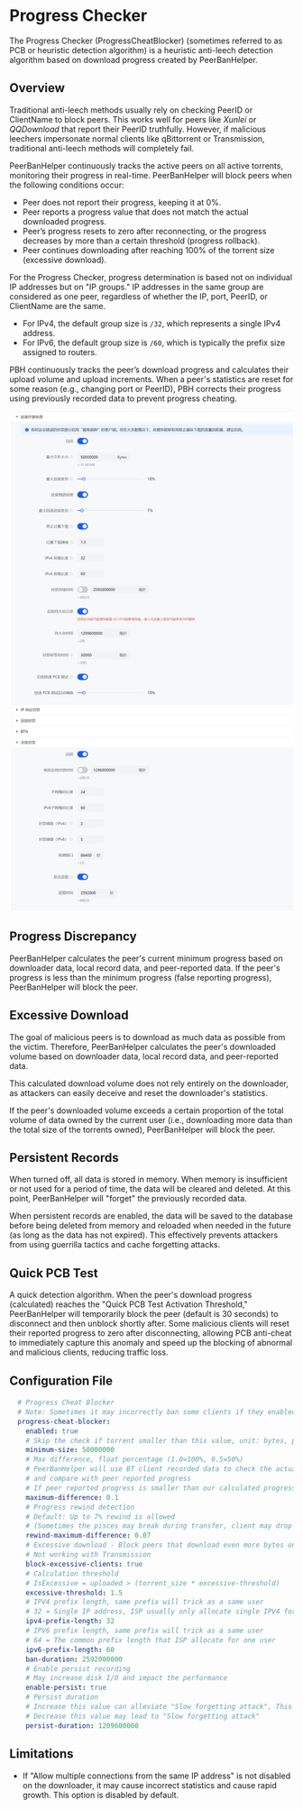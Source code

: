 # Progress Checker

The Progress Checker (ProgressCheatBlocker) (sometimes referred to as PCB or heuristic detection algorithm) is a heuristic anti-leech detection algorithm based on download progress created by PeerBanHelper.

## Overview

Traditional anti-leech methods usually rely on checking PeerID or ClientName to block peers. This works well for peers like *Xunlei* or *QQDownload* that report their PeerID truthfully. However, if malicious leechers impersonate normal clients like qBittorrent or Transmission, traditional anti-leech methods will completely fail.

PeerBanHelper continuously tracks the active peers on all active torrents, monitoring their progress in real-time. PeerBanHelper will block peers when the following conditions occur:

* Peer does not report their progress, keeping it at 0%.
* Peer reports a progress value that does not match the actual downloaded progress.
* Peer’s progress resets to zero after reconnecting, or the progress decreases by more than a certain threshold (progress rollback).
* Peer continues downloading after reaching 100% of the torrent size (excessive download).

For the Progress Checker, progress determination is based not on individual IP addresses but on "IP groups." IP addresses in the same group are considered as one peer, regardless of whether the IP, port, PeerID, or ClientName are the same.
* For IPv4, the default group size is `/32`, which represents a single IPv4 address.
* For IPv6, the default group size is `/60`, which is typically the prefix size assigned to routers.

PBH continuously tracks the peer’s download progress and calculates their upload volume and upload increments. When a peer's statistics are reset for some reason (e.g., changing port or PeerID), PBH corrects their progress using previously recorded data to prevent progress cheating.

![PCB](./assets/pcb.jpeg)

## Progress Discrepancy

PeerBanHelper calculates the peer's current minimum progress based on downloader data, local record data, and peer-reported data. If the peer's progress is less than the minimum progress (false reporting progress), PeerBanHelper will block the peer.

## Excessive Download

The goal of malicious peers is to download as much data as possible from the victim. Therefore, PeerBanHelper calculates the peer's downloaded volume based on downloader data, local record data, and peer-reported data.

This calculated download volume does not rely entirely on the downloader, as attackers can easily deceive and reset the downloader's statistics.

If the peer's downloaded volume exceeds a certain proportion of the total volume of data owned by the current user (i.e., downloading more data than the total size of the torrents owned), PeerBanHelper will block the peer.

## Persistent Records

When turned off, all data is stored in memory. When memory is insufficient or not used for a period of time, the data will be cleared and deleted. At this point, PeerBanHelper will "forget" the previously recorded data.

When persistent records are enabled, the data will be saved to the database before being deleted from memory and reloaded when needed in the future (as long as the data has not expired). This effectively prevents attackers from using guerrilla tactics and cache forgetting attacks.

## Quick PCB Test

A quick detection algorithm. When the peer's download progress (calculated) reaches the "Quick PCB Test Activation Threshold," PeerBanHelper will temporarily block the peer (default is 30 seconds) to disconnect and then unblock shortly after. Some malicious clients will reset their reported progress to zero after disconnecting, allowing PCB anti-cheat to immediately capture this anomaly and speed up the blocking of abnormal and malicious clients, reducing traffic loss.

## Configuration File

```yaml
  # Progress Cheat Blocker
  # Note: Sometimes it may incorrectly ban some clients if they enabled "Super Seeding", but in most cases, it can accurately detect the cheat/bad peers.
  progress-cheat-blocker:
    enabled: true
    # Skip the check if torrent smaller than this value, unit: bytes, peer may have no chance to sync the progress
    minimum-size: 50000000
    # Max difference, float percentage (1.0=100%, 0.5=50%)
    # PeerBanHelper will use BT client recorded data to check the actual uploaded bytes, and calculate minimal progress that this peer should have
    # and compare with peer reported progress
    # If peer reported progress is smaller than our calculated progress too much, we will consider it's cheating
    maximum-difference: 0.1
    # Progress rewind detection
    # Default: Up to 7% rewind is allowed
    # (Sometimes the pisces may break during transfer, client may drop those pisces, we allow client have rewind in reasonable range)
    rewind-maximum-difference: 0.07
    # Excessive download - Block peers that download even more bytes on a single torrent than the torrent itself
    # Not working with Transmission
    block-excessive-clients: true
    # Calculation threshold
    # IsExcessive = uploaded > (torrent_size * excessive-threshold)
    excessive-threshold: 1.5
    # IPV4 prefix length, same prefix will trick as a same user
    # 32 = Single IP address, ISP usually only allocate single IPV4 for one user
    ipv4-prefix-length: 32
    # IPV6 prefix length, same prefix will trick as a same user
    # 64 = The common prefix length that ISP allocate for one user
    ipv6-prefix-length: 60
    ban-duration: 2592000000
    # Enable persist recording
    # May increase disk I/O and impact the performance
    enable-persist: true
    # Persist duration
    # Increase this value can alleviate "Slow forgetting attack", This helps stop bad peers from taking advantage of this weakness to reset their data records.
    # Decrease this value may lead to "Slow forgetting attack"
    persist-duration: 1209600000
```

## Limitations

* If "Allow multiple connections from the same IP address" is not disabled on the downloader, it may cause incorrect statistics and cause rapid growth. This option is disabled by default.